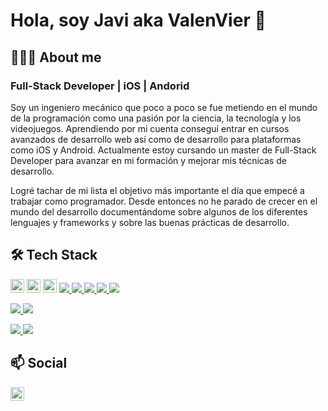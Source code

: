 # Hola, soy Javi aka ValenVier 👋

## 👨🏻‍💻 About me
###  Full-Stack Developer | iOS | Andorid

Soy un ingeniero mecánico que poco a poco se fue metiendo en el mundo de la programación como una pasión por la ciencia, la tecnología y los videojuegos. Aprendiendo por mi cuenta conseguí entrar en cursos avanzados de desarrollo web así como de desarrollo para plataformas como iOS y Android. Actualmente estoy cursando un master de Full-Stack Developer para avanzar en mi formación y mejorar mis técnicas de desarrollo.

Logré tachar de mi lista el objetivo más importante el día que empecé a trabajar como programador. Desde entonces no he parado de crecer en el mundo del desarrollo documentándome sobre algunos de los diferentes lenguajes y frameworks y sobre las buenas prácticas de desarrollo.

## 🛠️ Tech Stack
<p align="left">
  <img alt="html5" width="22px" src="https://cdn.jsdelivr.net/npm/simple-icons@3.13.0/icons/html5.svg">
  <img alt="html5" width="22px" src="https://cdn.jsdelivr.net/npm/simple-icons@3.13.0/icons/html5.svg">
  <img alt="html5" width="22px" src="https://cdn.jsdelivr.net/npm/simple-icons@3.13.0/icons/html5.svg">
  <a href="https://www.java.com/es/">
    
  </a>
  <a href="https://www.mysql.com/">
    <img src="/icons/languages/mysql.svg">
  </a>
  <a href="https://developer.mozilla.org/es/docs/Web/JavaScript">
    <img src="/icons/languages/javascript.svg">
  </a>
  <a href="https://www.typescriptlang.org/">
    <img src="/icons/languages/typescript.svg">
  </a>
  <a href="https://developer.mozilla.org/es/docs/Web/HTML">
    <img src="/icons/languages/html.svg">
  </a>
  <a href="https://developer.mozilla.org/es/docs/Web/CSS">
    <img src="/icons/languages/css3.svg">
  </a>
</p>

<p align="left">
  <a href="https://spring.io/">
    <img src="/icons/frameworks/spring.svg">
  </a>
  <a href="https://angular.io/">
    <img src="/icons/frameworks/angular.svg">
  </a>
</p>

<p align="left">
  <a href="https://www.eclipse.org/ide/">
    <img src="/icons/tools/eclipse.svg">
  </a>
  <a href="https://code.visualstudio.com/">
    <img src="/icons/tools/vscode.svg">
  </a>
</p>

## 📫 Social
<p>
  <a href="www.linkedin.com/in/javierrodríguezvalentín/">
    <img align="left" alt="Javi's LinkdeIn" width="22px" src="https://cdn.jsdelivr.net/npm/simple-icons@v3/icons/linkedin.svg" />
  </a>
</p>

<!--
**ValenVier/ValenVier** is a ✨ _special_ ✨ repository because its `README.md` (this file) appears on your GitHub profile.

Here are some ideas to get you started:

- 🔭 I’m currently working on ...
- 🌱 I’m currently learning ...
- 👯 I’m looking to collaborate on ...
- 🤔 I’m looking for help with ...
- 💬 Ask me about ...
- 📫 How to reach me: ...
- 😄 Pronouns: ...
- ⚡ Fun fact: ...
-->
